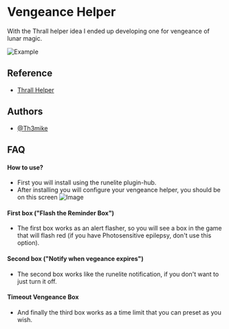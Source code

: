 
# Vengeance Helper

With the Thrall helper idea I ended up developing one for vengeance of lunar magic.

![Example](https://i.imgur.com/zupHQOp.gif)


## Reference

 - [Thrall Helper](https://github.com/PortAGuy/thrall-helper/tree/a57224b4ba3016a3fffc2b92ad3fcb01f3d0c407)
## Authors

- [@Th3mike](https://github.com/Th3mike)


## FAQ

#### How to use?

- First you will install using the runelite plugin-hub.
- After installing you will configure your vengeance helper, you should be on this screen
![Image](https://i.imgur.com/4ofKfBh.png)
#### First box ("Flash the Reminder Box")
- The first box works as an alert flasher, so you will see a box in the game that will flash red (if you have Photosensitive epilepsy, don't use this option).
#### Second box ("Notify when vegeance expires")
- The second box works like the runelite notification, if you don't want to just turn it off.
#### Timeout Vengeance Box
- And finally the third box works as a time limit that you can preset as you wish.
